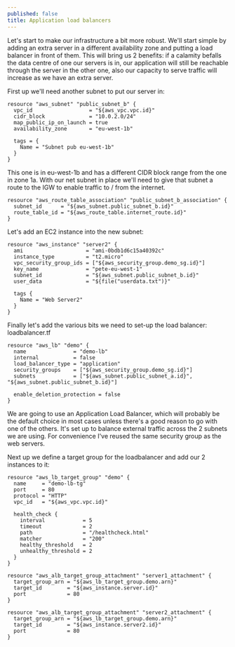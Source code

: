 ```yaml
---
published: false
title: Application load balancers
---
```

Let's start to make our infrastructure a bit more robust. We'll start simple by adding an extra server in a different availability zone and putting a load balancer in front of them. This will bring us 2 benefits: if a calamity befalls the data centre of one our servers is in, our application will still be reachable through the server in the other one, also our capacity to serve traffic will increase as we have an extra server.

First up we'll need another subnet to put our server in:

``` HCL
resource "aws_subnet" "public_subnet_b" {
  vpc_id                  = "${aws_vpc.vpc.id}"
  cidr_block              = "10.0.2.0/24"
  map_public_ip_on_launch = true
  availability_zone       = "eu-west-1b"

  tags = {
    Name = "Subnet pub eu-west-1b"
  }
}
```
This one is in eu-west-1b and has a different CIDR block range from the one in zone 1a. With our net subnet in place we'll need to give that subnet a route to the IGW to enable traffic to / from the internet.

``` HCL
resource "aws_route_table_association" "public_subnet_b_association" {
  subnet_id      = "${aws_subnet.public_subnet_b.id}"
  route_table_id = "${aws_route_table.internet_route.id}"
}
```

Let's add an EC2 instance into the new subnet:
``` HCL
resource "aws_instance" "server2" {
  ami                    = "ami-0bdb1d6c15a40392c"
  instance_type          = "t2.micro"
  vpc_security_group_ids = ["${aws_security_group.demo_sg.id}"]
  key_name               = "pete-eu-west-1"
  subnet_id              = "${aws_subnet.public_subnet_b.id}"
  user_data              = "${file("userdata.txt")}"

  tags {
    Name = "Web Server2"
  }
}
```
Finally let's add the various bits we need to set-up the load balancer: loadbalancer.tf
``` HCL
resource "aws_lb" "demo" {
  name               = "demo-lb"
  internal           = false
  load_balancer_type = "application"
  security_groups    = ["${aws_security_group.demo_sg.id}"]
  subnets            = ["${aws_subnet.public_subnet_a.id}", "${aws_subnet.public_subnet_b.id}"]

  enable_deletion_protection = false
}
```

We are going to use an Application Load Balancer, which will probably be the default choice in most cases unless there's a good reason to go with one of the others. It's set up to balance external traffic across the 2 subnets we are using. For convenience I've reused the same security group as the web servers.

Next up we define a target group for the loadbalancer and add our 2 instances to it:
``` HCL
resource "aws_lb_target_group" "demo" {
  name     = "demo-lb-tg"
  port     = 80
  protocol = "HTTP"
  vpc_id   = "${aws_vpc.vpc.id}"

  health_check {
    interval            = 5
    timeout             = 2
    path                = "/healthcheck.html"
    matcher             = "200"
    healthy_threshold   = 2
    unhealthy_threshold = 2
  }
}

resource "aws_alb_target_group_attachment" "server1_attachment" {
  target_group_arn = "${aws_lb_target_group.demo.arn}"
  target_id        = "${aws_instance.server.id}"
  port             = 80
}

resource "aws_alb_target_group_attachment" "server2_attachment" {
  target_group_arn = "${aws_lb_target_group.demo.arn}"
  target_id        = "${aws_instance.server2.id}"
  port             = 80
}
```